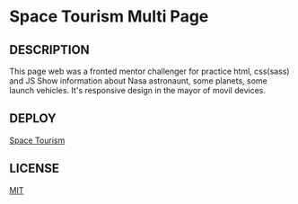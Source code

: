 # Space Tourism Multi Page

## DESCRIPTION
  This page web was a fronted mentor challenger for practice html, css(sass) and JS
  Show information about Nasa astronaunt, some planets, some launch vehicles.
  It's responsive design in the mayor of movil devices.

## DEPLOY

  [ Space Tourism ](https://space-tourism-multi-page.vercel.app/index.html) 
## LICENSE

  [MIT](https://github.com/joseluis-max/space-tourism-multi-page/blob/main/LICENSE)

